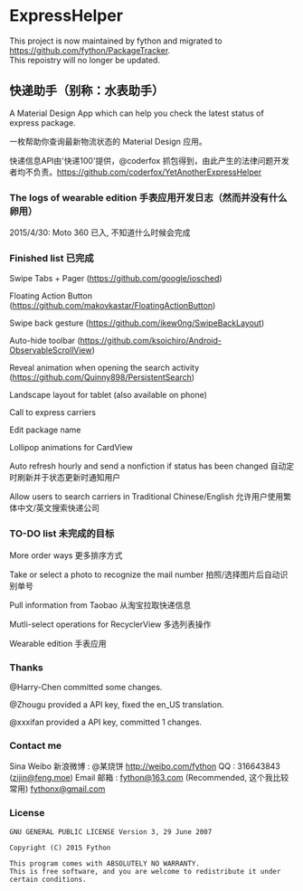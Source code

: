 # ExpressHelper

This project is now maintained by fython and migrated to <https://github.com/fython/PackageTracker>.  
This repoistry will no longer be updated.

## 快递助手（别称：水表助手）

A Material Design App which can help you check the latest status of express package.

一枚帮助你查询最新物流状态的 Material Design 应用。

快递信息API由'快递100'提供，@coderfox 抓包得到，由此产生的法律问题开发者均不负责。<https://github.com/coderfox/YetAnotherExpressHelper>

### The logs of wearable edition 手表应用开发日志（然而并没有什么卵用）

2015/4/30:
Moto 360 已入, 不知道什么时候会完成

### Finished list 已完成

Swipe Tabs + Pager (<https://github.com/google/iosched>)

Floating Action Button (<https://github.com/makovkastar/FloatingActionButton>)

Swipe back gesture (<https://github.com/ikew0ng/SwipeBackLayout>)

Auto-hide toolbar (<https://github.com/ksoichiro/Android-ObservableScrollView>)

Reveal animation when opening the search activity (<https://github.com/Quinny898/PersistentSearch>)

Landscape layout for tablet (also available on phone)

Call to express carriers

Edit package name

Lollipop animations for CardView

Auto refresh hourly and send a nonfiction if status has been changed 自动定时刷新并于状态更新时通知用户

Allow users to search carriers in Traditional Chinese/English 允许用户使用繁体中文/英文搜索快递公司


### TO-DO list 未完成的目标

More order ways 更多排序方式

Take or select a photo to recognize the mail number 拍照/选择图片后自动识别单号

Pull information from Taobao 从淘宝拉取快递信息

Mutli-select operations for RecyclerView 多选列表操作

Wearable edition 手表应用

### Thanks


@Harry-Chen committed some changes.

@Zhougu provided a API key, fixed the en_US translation.

@xxxifan provided a API key, committed 1 changes.

### Contact me

Sina Weibo 新浪微博 : @某烧饼 <http://weibo.com/fython>
QQ : 316643843 (zijin@feng.moe)
Email 邮箱 : fython@163.com (Recommended, 这个我比较常用) fythonx@gmail.com

### License

```
GNU GENERAL PUBLIC LICENSE Version 3, 29 June 2007

Copyright (C) 2015 Fython

This program comes with ABSOLUTELY NO WARRANTY.
This is free software, and you are welcome to redistribute it under certain conditions.
```
